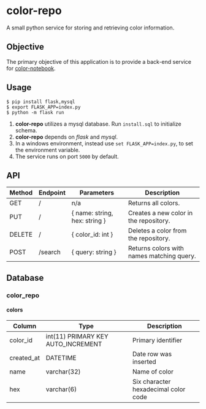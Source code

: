 # color-repo

A small python service for storing and retrieving color information.



## Objective

The primary objective of this application is to provide a back-end service for [color-notebook](https://github.com/WalterHahn/color-notebook).



## Usage


```
$ pip install flask,mysql
$ export FLASK_APP=index.py
$ python -m flask run
```

1. **color-repo** utilizes a mysql database.  Run `install.sql` to initialize schema.
2. **color-repo** depends on *flask* and *mysql*.
3. In a windows environment, instead use `set FLASK_APP=index.py`, to set the environment variable.
4. The service runs on port `5000` by default.



## API

| Method | Endpoint | Parameters                    | Description                               |
| ------ | -------- | ----------------------------- | ----------------------------------------- |
| GET    | /        | n/a                           | Returns all colors.                       |
| PUT    | /        | { name: string, hex: string } | Creates a new color in the repository.    |
| DELETE | /        | { color_id: int }             | Deletes a color from the repository.      |
| POST   | /search  | { query: string }             | Returns colors with names matching query. |



  ## Database

### color_repo

#### colors

| Column     | Type                               | Description                          |
| ---------- | ---------------------------------- | ------------------------------------ |
| color_id   | int(11) PRIMARY KEY AUTO_INCREMENT | Primary identifier                   |
| created_at | DATETIME                           | Date row was inserted                |
| name       | varchar(32)                        | Name of color                        |
| hex        | varchar(6)                         | Six character hexadecimal color code |

